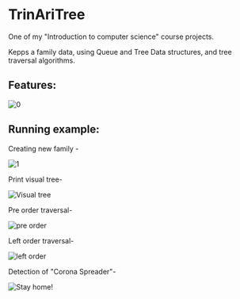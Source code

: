 # TrinAriTree
One of my "Introduction to computer science" course projects.

Kepps a family data, using Queue and Tree Data structures, and tree traversal algorithms.

## Features:
![0](https://user-images.githubusercontent.com/71634031/145720389-7024c5cd-d9ea-4d85-ba5d-29ff58920b5b.png)

## Running example:
Creating new family -

![1](https://user-images.githubusercontent.com/71634031/145720436-87fa5ca6-171a-4a38-a470-602fbdce40db.png)

Print visual tree- 

![Visual tree](https://user-images.githubusercontent.com/71634031/145720454-493d5c03-b577-42e8-8dbc-2effb6d19a2c.png)

Pre order traversal-

![pre order](https://user-images.githubusercontent.com/71634031/145720481-4e6096d7-2222-4a1a-be35-2c082f17f7f2.png)

Left order traversal-

![left order](https://user-images.githubusercontent.com/71634031/145720483-3c71ddb1-9f38-45eb-bf02-cbd9f897748b.png)

Detection of "Corona Spreader"-

![Stay home!](https://user-images.githubusercontent.com/71634031/145720558-86e896d7-518a-404a-a75e-8c33ee57b0e5.png)


